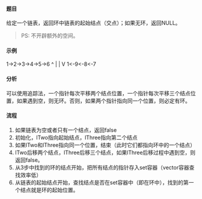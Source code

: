 #### 题目

给定一个链表，返回环中链表的起始结点（交点）；如果无环，返回NULL。

>PS: 不开辟额外的空间。

#### 示例

1->2->3->4->5->6
      ^        |
      |        V
      1<-9<-8<-7

#### 分析

可以使用追踪法，一个指针每次平移两个结点位置，一个指针每次平移三个结点位置，如果遇到空，则无环。否则，如果两个指针指向同一个位置，则必定有环。

#### 流程

1. 如果链表为空或者只有一个结点，返回false
2. 初始化，lTwo指向起始结点，lThree指向第二个结点
3. 如果lTwo和lThree指向同一个位置，结束（此时它们都指向环中的一个结点）
4. lTwo后移两个结点，lThree后移三个结点，如果lThree后移过程中遇到空，则返回false。
5. 从3步中找到的环的结点开始，把所有结点的指针存入set容器（vector容器查找效率低）
6. 从链表的起始结点开始，查找结点是否在set容器中（即在环中），找到的第一个结点就是环的起始位置。
